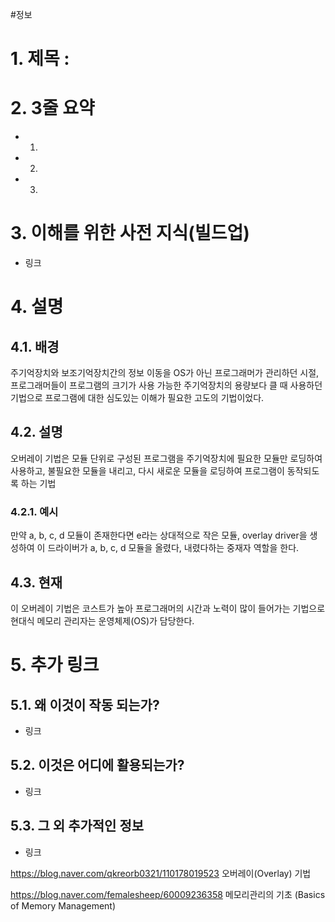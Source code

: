 #정보
# 1. 제목 :

# 2. 3줄 요약
- 1.
- 2.
- 3.
# 3. 이해를 위한 사전 지식(빌드업)
- 링크
# 4. 설명
## 4.1. 배경
주기억장치와 보조기억장치간의 정보 이동을 OS가 아닌 프로그래머가 관리하던 시절, 프로그래머들이 프로그램의 크기가 사용 가능한 주기억장치의 용량보다 클 때 사용하던 기법으로 프로그램에 대한 심도있는 이해가 필요한 고도의 기법이었다.

## 4.2. 설명
오버레이 기법은 모듈 단위로 구성된 프로그램을 주기억장치에 필요한 모듈만 로딩하여 사용하고, 불필요한 모듈을 내리고, 다시 새로운 모듈을 로딩하여 프로그램이 동작되도록 하는 기법

### 4.2.1. 예시
만약 a, b, c, d 모듈이 존재한다면 e라는 상대적으로 작은 모듈, overlay driver을 생성하여 이 드라이버가 a, b, c, d 모듈을 올렸다, 내렸다하는 중재자 역할을 한다.
## 4.3. 현재
이 오버레이 기법은 코스트가 높아 프로그래머의 시간과 노력이 많이 들어가는 기법으로 현대식 메모리 관리자는 운영체제(OS)가 담당한다.


# 5. 추가 링크

## 5.1. 왜 이것이 작동 되는가?
- 링크
## 5.2. 이것은 어디에 활용되는가?
- 링크
## 5.3. 그 외 추가적인 정보
- 링크

https://blog.naver.com/qkreorb0321/110178019523
오버레이(Overlay) 기법

https://blog.naver.com/femalesheep/60009236358
메모리관리의 기초 (Basics of Memory Management)
